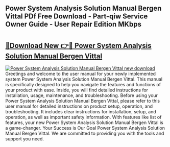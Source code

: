 ## Power System Analysis Solution Manual Bergen Vittal PDf Free Download - Part-qiw Service Owner Guide - User Repair Edition MKbps

# <h2><a href="http://bc69379.oget.top/?id=Power+System+Analysis+Solution+Manual+Bergen+Vittal">🔗Download New 👉🔴 Power System Analysis Solution Manual Bergen Vittal</a></h2>

[![Power System Analysis Solution Manual Bergen Vittal new download](https://i.imgur.com/5g1atiW.png)](http://bc69379.oget.top/?id=Power+System+Analysis+Solution+Manual+Bergen+Vittal)
Greetings and welcome to the user manual for your newly implemented system Power System Analysis Solution Manual Bergen Vittal. This manual is specifically designed to help you navigate the features and functions of your product with ease. Inside, you will find detailed instructions for installation, usage, maintenance, and troubleshooting. Before using your Power System Analysis Solution Manual Bergen Vittal, please refer to this user manual for detailed instructions on product setup, operation, and troubleshooting. It includes clear instructions for installation, setup, and operation, as well as important safety information. With features like list of features, your new Power System Analysis Solution Manual Bergen Vittal is a game-changer. Your Success is Our Goal Power System Analysis Solution Manual Bergen Vittal. We are committed to providing you with the tools and support you need.
